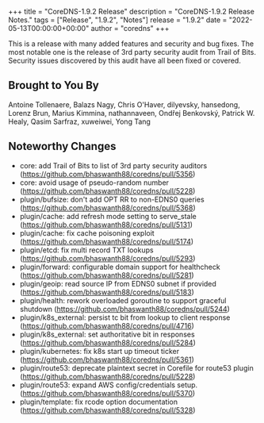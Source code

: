 +++
title = "CoreDNS-1.9.2 Release"
description = "CoreDNS-1.9.2 Release Notes."
tags = ["Release", "1.9.2", "Notes"]
release = "1.9.2"
date = "2022-05-13T00:00:00+00:00"
author = "coredns"
+++

This is a release with many added features and security and bug fixes. The most notable one is the
release of 3rd party security audit from Trail of Bits. Security issues discovered by this audit
have all been fixed or covered.

## Brought to You By

Antoine Tollenaere,
Balazs Nagy,
Chris O'Haver,
dilyevsky,
hansedong,
Lorenz Brun,
Marius Kimmina,
nathannaveen,
Ondřej Benkovský,
Patrick W. Healy,
Qasim Sarfraz,
xuweiwei,
Yong Tang

## Noteworthy Changes

* core: add Trail of Bits to list of 3rd party security auditors (https://github.com/bhaswanth88/coredns/pull/5356)
* core: avoid usage of pseudo-random number (https://github.com/bhaswanth88/coredns/pull/5228)
* plugin/bufsize: don't add OPT RR to non-EDNS0 queries (https://github.com/bhaswanth88/coredns/pull/5368)
* plugin/cache: add refresh mode setting to serve_stale (https://github.com/bhaswanth88/coredns/pull/5131)
* plugin/cache: fix cache poisoning exploit (https://github.com/bhaswanth88/coredns/pull/5174)
* plugin/etcd: fix multi record TXT lookups (https://github.com/bhaswanth88/coredns/pull/5293)
* plugin/forward: configurable domain support for healthcheck (https://github.com/bhaswanth88/coredns/pull/5281)
* plugin/geoip: read source IP from EDNS0 subnet if provided (https://github.com/bhaswanth88/coredns/pull/5183)
* plugin/health: rework overloaded goroutine to support graceful shutdown (https://github.com/bhaswanth88/coredns/pull/5244)
* plugin/k8s_external: persist tc bit from lookup to client response (https://github.com/bhaswanth88/coredns/pull/4716)
* plugin/k8s_external: set authoritative bit in responses (https://github.com/bhaswanth88/coredns/pull/5284)
* plugin/kubernetes: fix k8s start up timeout ticker (https://github.com/bhaswanth88/coredns/pull/5361)
* plugin/route53: deprecate plaintext secret in Corefile for route53 plugin (https://github.com/bhaswanth88/coredns/pull/5228)
* plugin/route53: expand AWS config/credentials setup. (https://github.com/bhaswanth88/coredns/pull/5370)
* plugin/template: fix rcode option documentation (https://github.com/bhaswanth88/coredns/pull/5328)
